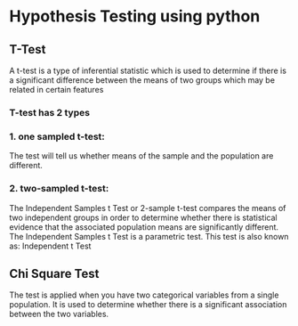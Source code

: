 # Hypothesis Testing using python

## T-Test

A t-test is a type of inferential statistic which is used to determine if there is a significant difference between the means of two groups which may be related in certain features

### T-test has 2 types 

### 1. one sampled t-test:
The test will tell us whether means of the sample and the population are different.

### 2. two-sampled t-test:
The Independent Samples t Test or 2-sample t-test compares the means of two independent groups in order to determine whether there is statistical evidence that the associated population means are significantly different. The Independent Samples t Test is a parametric test. This test is also known as: Independent t Test


## Chi Square Test

The test is applied when you have two categorical variables from a single population. It is used to determine whether there is a significant association between the two variables.


